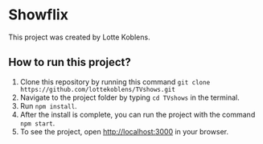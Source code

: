 # Showflix

This project was created by Lotte Koblens.

## How to run this project?
1. Clone this repository by running this command `git clone https://github.com/lottekoblens/TVshows.git`
2. Navigate to the project folder by typing `cd TVshows` in the terminal.
3. Run `npm install`.
4. After the install is complete, you can run the project with the command `npm start`.
5. To see the project, open [http://localhost:3000](http://localhost:3000) in your browser.
